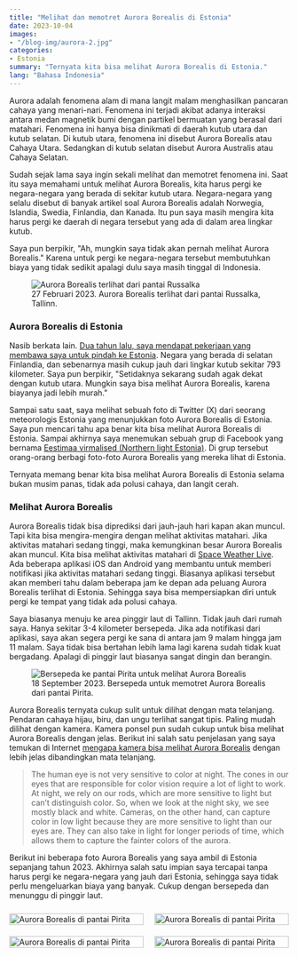 ```yaml
---
title: "Melihat dan memotret Aurora Borealis di Estonia"
date: 2023-10-04
images:
- "/blog-img/aurora-2.jpg"
categories:
- Estonia
summary: "Ternyata kita bisa melihat Aurora Borealis di Estonia."
lang: "Bahasa Indonesia"
---
```


Aurora adalah fenomena alam di mana langit malam menghasilkan pancaran cahaya yang menari-nari. Fenomena ini terjadi akibat adanya interaksi antara medan magnetik bumi dengan partikel bermuatan yang berasal dari matahari. Fenomena ini hanya bisa dinikmati di daerah kutub utara dan kutub selatan. Di kutub utara, fenomena ini disebut Aurora Borealis atau Cahaya Utara. Sedangkan di kutub selatan disebut Aurora Australis atau Cahaya Selatan.

Sudah sejak lama saya ingin sekali melihat dan memotret fenomena ini. Saat itu saya memahami untuk melihat Aurora Borealis, kita harus pergi ke negara-negara yang berada di sekitar kutub utara. Negara-negara yang selalu disebut di banyak artikel soal Aurora Borealis adalah Norwegia, Islandia, Swedia, Finlandia, dan Kanada. Itu pun saya masih mengira kita harus pergi ke daerah di negara tersebut yang ada di dalam area lingkar kutub.

Saya pun berpikir, "Ah, mungkin saya tidak akan pernah melihat Aurora Borealis." Karena untuk pergi ke negara-negara tersebut membutuhkan biaya yang tidak sedikit apalagi dulu saya masih tinggal di Indonesia.

<div class="text-center">
<figure class="figure">
<img src="https://www.asepbagja.com/blog-img/aurora-1.jpeg" class="figure-img img-fluid" alt="Aurora Borealis terlihat dari pantai Russalka" />
<figcaption class="figure-caption text-center">27 Februari 2023. Aurora Borealis terlihat dari pantai Russalka, Tallinn.</figcaption>
</figure>
</div>

### Aurora Borealis di Estonia

Nasib berkata lain. <a href="https://www.asepbagja.com/id/pribadi/mencari-kerja-di-luar-negeri/" target="_blank">Dua tahun lalu, saya mendapat pekerjaan yang membawa saya untuk pindah ke Estonia</a>. Negara yang berada di selatan Finlandia, dan sebenarnya masih cukup jauh dari lingkar kutub sekitar 793 kilometer. Saya pun berpikir, "Setidaknya sekarang sudah agak dekat dengan kutub utara. Mungkin saya bisa melihat Aurora Borealis, karena biayanya jadi lebih murah."

Sampai satu saat, saya melihat sebuah foto di Twitter (X) dari seorang meteorologis Estonia yang menunjukkan foto Aurora Borealis di Estonia. Saya pun mencari tahu apa benar kita bisa melihat Aurora Borealis di Estonia. Sampai akhirnya saya menemukan sebuah grup di Facebook yang bernama <a href="https://www.facebook.com/groups/405649242793967" target="_blank">Eestimaa virmalised (Northern light Estonia)</a>. Di grup tersebut orang-orang berbagi foto-foto Aurora Borealis yang mereka lihat di Estonia.

Ternyata memang benar kita bisa melihat Aurora Borealis di Estonia selama bukan musim panas, tidak ada polusi cahaya, dan langit cerah.

### Melihat Aurora Borealis

Aurora Borealis tidak bisa diprediksi dari jauh-jauh hari kapan akan muncul. Tapi kita bisa mengira-mengira dengan melihat aktivitas matahari. Jika aktivitas matahari sedang tinggi, maka kemungkinan besar Aurora Borealis akan muncul. Kita bisa melihat aktivitas matahari di <a href="https://www.spaceweatherlive.com/en/solar-activity" target="_blank">Space Weather Live</a>. Ada beberapa aplikasi iOS dan Android yang membantu untuk memberi notifikasi jika aktivitas matahari sedang tinggi. Biasanya aplikasi tersebut akan memberi tahu dalam beberapa jam ke depan ada peluang Aurora Borealis terlihat di Estonia. Sehingga saya bisa mempersiapkan diri untuk pergi ke tempat yang tidak ada polusi cahaya.

Saya biasanya menuju ke area pinggir laut di Tallinn. Tidak jauh dari rumah saya. Hanya sekitar 3-4 kilometer bersepeda. Jika ada notifikasi dari aplikasi, saya akan segera pergi ke sana di antara jam 9 malam hingga jam 11 malam. Saya tidak bisa bertahan lebih lama lagi karena sudah tidak kuat bergadang. Apalagi di pinggir laut biasanya sangat dingin dan berangin.

<div class="text-center">
<figure class="figure">
<img src="https://www.asepbagja.com/blog-img/aurora-2.jpg" class="figure-img img-fluid" alt="Bersepeda ke pantai Pirita untuk melihat Aurora Borealis" />
<figcaption class="figure-caption text-center">18 September 2023. Bersepeda untuk memotret Aurora Borealis dari pantai Pirita.</figcaption>
</figure>
</div>

Aurora Borealis ternyata cukup sulit untuk dilihat dengan mata telanjang. Pendaran cahaya hijau, biru, dan ungu terlihat sangat tipis. Paling mudah dilihat dengan kamera. Kamera ponsel pun sudah cukup untuk bisa melihat Aurora Borealis dengan jelas. Berikut ini salah satu penjelasan yang saya temukan di Internet <a href="https://futurism.com/how-we-see-the-aurora-borealis-camera-vs-human-eyes-2" target="_blank">mengapa kamera bisa melihat Aurora Borealis</a> dengan lebih jelas dibandingkan mata telanjang.

> The human eye is not very sensitive to color at night. The cones in our eyes that are responsible for color vision require a lot of light to work. At night, we rely on our rods, which are more sensitive to light but can’t distinguish color. So, when we look at the night sky, we see mostly black and white. Cameras, on the other hand, can capture color in low light because they are more sensitive to light than our eyes are. They can also take in light for longer periods of time, which allows them to capture the fainter colors of the aurora.

Berikut ini beberapa foto Aurora Borealis yang saya ambil di Estonia sepanjang tahun 2023. Akhirnya salah satu impian saya tercapai tanpa harus pergi ke negara-negara yang jauh dari Estonia, sehingga saya tidak perlu mengeluarkan biaya yang banyak. Cukup dengan bersepeda dan menunggu di pinggir laut.

<div style="display: grid; grid-template-columns: repeat(auto-fit, minmax(200px, 1fr)); grid-gap: 20px; padding: 10px 0;">
  <img src="https://www.asepbagja.com/blog-img/aurora-3.jpeg" style="width: 100%; height: 100%; object-fit: cover;" alt="Aurora Borealis di pantai Pirita">
  <img src="https://www.asepbagja.com/blog-img/aurora-4.jpeg" style="width: 100%; height: 100%; object-fit: cover;" alt="Aurora Borealis di pantai Pirita">
</div>
<div style="display: grid; grid-template-columns: repeat(auto-fit, minmax(200px, 1fr)); grid-gap: 20px; padding: 10px 0;">
  <img src="https://www.asepbagja.com/blog-img/aurora-5.jpeg" style="width: 100%; height: 100%; object-fit: cover;" alt="Aurora Borealis di pantai Pirita">
  <img src="https://www.asepbagja.com/blog-img/aurora-6.jpeg" style="width: 100%; height: 100%; object-fit: cover;" alt="Aurora Borealis di pantai Pirita">
</div>
